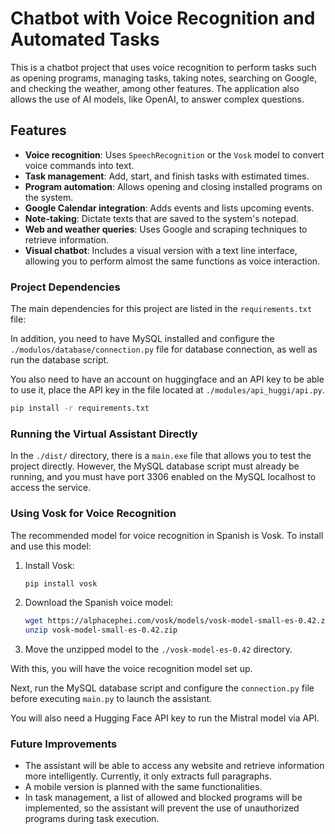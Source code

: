 
# Chatbot with Voice Recognition and Automated Tasks

This is a chatbot project that uses voice recognition to perform tasks such as opening programs, managing tasks, taking notes, searching on Google, and checking the weather, among other features. The application also allows the use of AI models, like OpenAI, to answer complex questions.

## Features

- **Voice recognition**: Uses `SpeechRecognition` or the `Vosk` model to convert voice commands into text.
- **Task management**: Add, start, and finish tasks with estimated times.
- **Program automation**: Allows opening and closing installed programs on the system.
- **Google Calendar integration**: Adds events and lists upcoming events.
- **Note-taking**: Dictate texts that are saved to the system's notepad.
- **Web and weather queries**: Uses Google and scraping techniques to retrieve information.
- **Visual chatbot**: Includes a visual version with a text line interface, allowing you to perform almost the same functions as voice interaction.

### Project Dependencies

The main dependencies for this project are listed in the `requirements.txt` file:

In addition, you need to have MySQL installed and configure the `./modulos/database/connection.py` file for database connection, as well as run the database script.

You also need to have an account on huggingface and an API key to be able to use it, place the API key in the file located at `./modules/api_huggi/api.py`.

```bash
pip install -r requirements.txt
```

### Running the Virtual Assistant Directly

In the `./dist/` directory, there is a `main.exe` file that allows you to test the project directly. However, the MySQL database script must already be running, and you must have port 3306 enabled on the MySQL localhost to access the service.

### Using Vosk for Voice Recognition

The recommended model for voice recognition in Spanish is Vosk. To install and use this model:

1. Install Vosk:

    ```bash
    pip install vosk
    ```

2. Download the Spanish voice model:

    ```bash
    wget https://alphacephei.com/vosk/models/vosk-model-small-es-0.42.zip
    unzip vosk-model-small-es-0.42.zip
    ```

3. Move the unzipped model to the `./vosk-model-es-0.42` directory.

With this, you will have the voice recognition model set up.

Next, run the MySQL database script and configure the `connection.py` file before executing `main.py` to launch the assistant.

You will also need a Hugging Face API key to run the Mistral model via API.

### Future Improvements

- The assistant will be able to access any website and retrieve information more intelligently. Currently, it only extracts full paragraphs.
- A mobile version is planned with the same functionalities.
- In task management, a list of allowed and blocked programs will be implemented, so the assistant will prevent the use of unauthorized programs during task execution.
